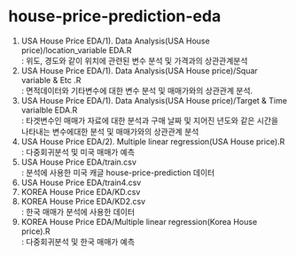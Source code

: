 # house-price-prediction-eda


1. USA House Price EDA/1). Data Analysis(USA House price)/location_variable EDA.R	 </br>
  : 위도, 경도와 같이 위치에 관련된 변수 분석 및  가격과의 상관관계분석
1. USA House Price EDA/1). Data Analysis(USA House price)/Squar variable & Etc .R	</br>
  : 면적데이터와 기타변수에 대한 변수 분석 및 매매가와의 상관관계 분석.
1. USA House Price EDA/1). Data Analysis(USA House price)/Target & Time varialble EDA.R </br>
  : 타겟변수인 매매가 자료에 대한 분석과 구매 날짜 및 지어진 년도와 같은 시간을 나타내는 변수에대한 분석 및 매매가와의 상관관계 분석
1. USA House Price EDA/2). Multiple linear regression(USA House price).R </br>
  : 다중회귀분석 및 미국 매매가 예측 
1. USA House Price EDA/train.csv </br>
  : 분석에 사용한 미국 캐글 house-price-prediction 데이터 
1. USA House Price EDA/train4.csv
2. KOREA House Price EDA/KD.csv	
2. KOREA House Price EDA/KD2.csv </br>
  : 한국 매매가 분석에 사용한 데이터
2. KOREA House Price EDA/Multiple linear regression(Korea House price).R </br>
  : 다중회귀분석 및 한국 매매가 예측
